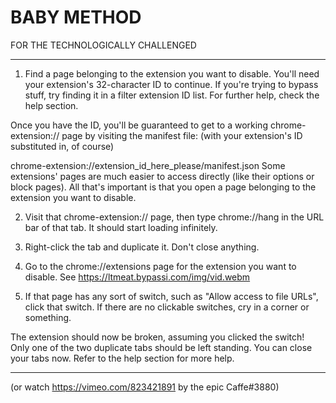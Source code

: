 # BABY METHOD
FOR THE TECHNOLOGICALLY CHALLENGED

---

1. Find a page belonging to the extension you want to disable. You'll need your extension's 32-character ID to continue. If you're trying to bypass stuff, try finding it in a filter extension ID list. For further help, check the help section.

Once you have the ID, you'll be guaranteed to get to a working chrome-extension:// page by visiting the manifest file: (with your extension's ID substituted in, of course)

chrome-extension://extension_id_here_please/manifest.json
Some extensions' pages are much easier to access directly (like their options or block pages). All that's important is that you open a page belonging to the extension you want to disable.

2. Visit that chrome-extension:// page, then type chrome://hang in the URL bar of that tab. It should start loading infinitely.

3. Right-click the tab and duplicate it. Don't close anything.

4. Go to the chrome://extensions page for the extension you want to disable. See https://ltmeat.bypassi.com/img/vid.webm

5. If that page has any sort of switch, such as "Allow access to file URLs", click that switch. If there are no clickable switches, cry in a corner or something.

The extension should now be broken, assuming you clicked the switch! Only one of the two duplicate tabs should be left standing. You can close your tabs now. Refer to the help section for more help.

---

(or watch https://vimeo.com/823421891 by the epic Caffe#3880)

